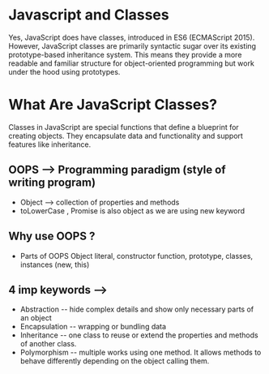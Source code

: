 # Javascript and Classes

Yes, JavaScript does have classes, introduced in ES6 (ECMAScript 2015). However, JavaScript classes are primarily syntactic sugar over its existing prototype-based inheritance system. This means they provide a more readable and familiar structure for object-oriented programming but work under the hood using prototypes.

# What Are JavaScript Classes?
Classes in JavaScript are special functions that define a blueprint for creating objects. They encapsulate data and functionality and support features like inheritance.

## OOPS --> Programming paradigm (style of writing program)
- Object --> collection of properties and methods
- toLowerCase , Promise is also object as we are using new keyword

## Why use OOPS ?
 - Parts of OOPS
   Object literal, constructor function, prototype, classes, instances (new, this)

## 4 imp keywords --> 
- Abstraction -- hide complex details and show only necessary parts of an object
- Encapsulation -- wrapping or bundling data
- Inheritance -- one class to reuse or extend the properties and methods of another class.
- Polymorphism -- multiple works using one method. It allows methods to behave differently depending on the object calling them.